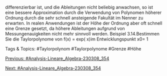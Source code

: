 differenzierbar ist, und die Ableitungen nicht beliebig anwachsen, so ist eine bessere Approximation
durch die Verwendung von Polynomen höherer Ordnung durch die sehr schnell ansteigende Fakultät
im Nenner zu erwarten. In realen Anwendungen ist der Höhe der Ordnung aber oft schnell eine Grenze
gesetzt, da höhere Ableitungen aufgrund von Messungenauigkeiten nicht mehr sinnvoll werden.
Beispiel 3.14.Bestimmen Sie die Taylorpolynome von f(x) = exp( x)im Entwicklungspunkt x0= 1

   Tags & Topics:
   #Taylorpolynom
   #Taylorpolynome
   #Grenze
   #Höhe

[Previous: #Analysis-Lineare_Algebra-230308_354](Analysis-Lineare_Algebra-230308_354.md)

[Next: #Analysis-Lineare_Algebra-230308_354](Analysis-Lineare_Algebra-230308_354.md)